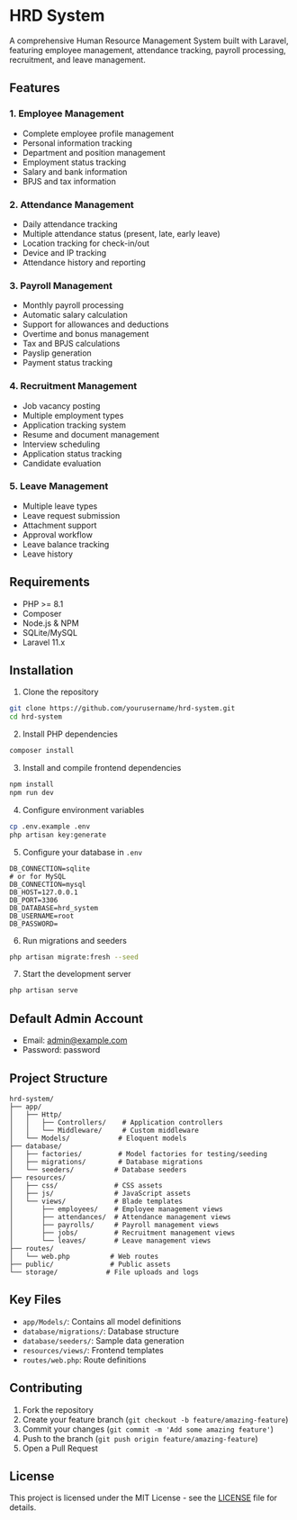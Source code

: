 # HRD System

A comprehensive Human Resource Management System built with Laravel, featuring employee management, attendance tracking, payroll processing, recruitment, and leave management.

## Features

### 1. Employee Management

-   Complete employee profile management
-   Personal information tracking
-   Department and position management
-   Employment status tracking
-   Salary and bank information
-   BPJS and tax information

### 2. Attendance Management

-   Daily attendance tracking
-   Multiple attendance status (present, late, early leave)
-   Location tracking for check-in/out
-   Device and IP tracking
-   Attendance history and reporting

### 3. Payroll Management

-   Monthly payroll processing
-   Automatic salary calculation
-   Support for allowances and deductions
-   Overtime and bonus management
-   Tax and BPJS calculations
-   Payslip generation
-   Payment status tracking

### 4. Recruitment Management

-   Job vacancy posting
-   Multiple employment types
-   Application tracking system
-   Resume and document management
-   Interview scheduling
-   Application status tracking
-   Candidate evaluation

### 5. Leave Management

-   Multiple leave types
-   Leave request submission
-   Attachment support
-   Approval workflow
-   Leave balance tracking
-   Leave history

## Requirements

-   PHP >= 8.1
-   Composer
-   Node.js & NPM
-   SQLite/MySQL
-   Laravel 11.x

## Installation

1. Clone the repository

```bash
git clone https://github.com/yourusername/hrd-system.git
cd hrd-system
```

2. Install PHP dependencies

```bash
composer install
```

3. Install and compile frontend dependencies

```bash
npm install
npm run dev
```

4. Configure environment variables

```bash
cp .env.example .env
php artisan key:generate
```

5. Configure your database in `.env`

```
DB_CONNECTION=sqlite
# or for MySQL
DB_CONNECTION=mysql
DB_HOST=127.0.0.1
DB_PORT=3306
DB_DATABASE=hrd_system
DB_USERNAME=root
DB_PASSWORD=
```

6. Run migrations and seeders

```bash
php artisan migrate:fresh --seed
```

7. Start the development server

```bash
php artisan serve
```

## Default Admin Account

-   Email: admin@example.com
-   Password: password

## Project Structure

```
hrd-system/
├── app/
│   ├── Http/
│   │   ├── Controllers/    # Application controllers
│   │   └── Middleware/     # Custom middleware
│   └── Models/            # Eloquent models
├── database/
│   ├── factories/         # Model factories for testing/seeding
│   ├── migrations/        # Database migrations
│   └── seeders/          # Database seeders
├── resources/
│   ├── css/              # CSS assets
│   ├── js/               # JavaScript assets
│   └── views/            # Blade templates
│       ├── employees/    # Employee management views
│       ├── attendances/  # Attendance management views
│       ├── payrolls/     # Payroll management views
│       ├── jobs/         # Recruitment management views
│       └── leaves/       # Leave management views
├── routes/
│   └── web.php          # Web routes
├── public/              # Public assets
└── storage/            # File uploads and logs
```

## Key Files

-   `app/Models/`: Contains all model definitions
-   `database/migrations/`: Database structure
-   `database/seeders/`: Sample data generation
-   `resources/views/`: Frontend templates
-   `routes/web.php`: Route definitions

## Contributing

1. Fork the repository
2. Create your feature branch (`git checkout -b feature/amazing-feature`)
3. Commit your changes (`git commit -m 'Add some amazing feature'`)
4. Push to the branch (`git push origin feature/amazing-feature`)
5. Open a Pull Request

## License

This project is licensed under the MIT License - see the [LICENSE](LICENSE) file for details.
